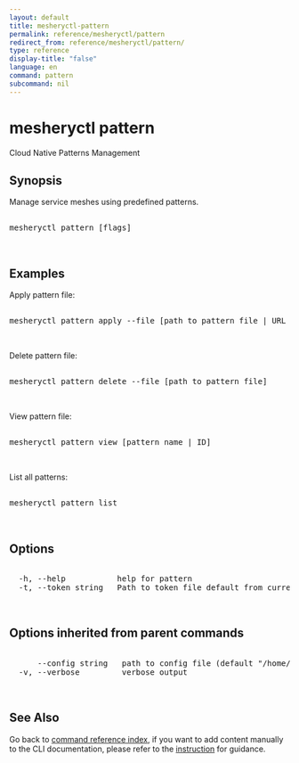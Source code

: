 ```yaml
---
layout: default
title: mesheryctl-pattern
permalink: reference/mesheryctl/pattern
redirect_from: reference/mesheryctl/pattern/
type: reference
display-title: "false"
language: en
command: pattern
subcommand: nil
---
```


# mesheryctl pattern

Cloud Native Patterns Management

## Synopsis

Manage service meshes using predefined patterns.

<pre class='codeblock-pre'>
<div class='codeblock'>
mesheryctl pattern [flags]

</div>
</pre> 

## Examples

Apply pattern file:
<pre class='codeblock-pre'>
<div class='codeblock'>
mesheryctl pattern apply --file [path to pattern file | URL of the file]

</div>
</pre> 

Delete pattern file:
<pre class='codeblock-pre'>
<div class='codeblock'>
mesheryctl pattern delete --file [path to pattern file]

</div>
</pre> 

View pattern file:
<pre class='codeblock-pre'>
<div class='codeblock'>
mesheryctl pattern view [pattern name | ID]

</div>
</pre> 

List all patterns:
<pre class='codeblock-pre'>
<div class='codeblock'>
mesheryctl pattern list

</div>
</pre> 

## Options

<pre class='codeblock-pre'>
<div class='codeblock'>
  -h, --help           help for pattern
  -t, --token string   Path to token file default from current context

</div>
</pre>

## Options inherited from parent commands

<pre class='codeblock-pre'>
<div class='codeblock'>
      --config string   path to config file (default "/home/runner/.meshery/config.yaml")
  -v, --verbose         verbose output

</div>
</pre>

## See Also

Go back to [command reference index](/reference/mesheryctl/), if you want to add content manually to the CLI documentation, please refer to the [instruction](/project/contributing/contributing-cli#preserving-manually-added-documentation) for guidance.
